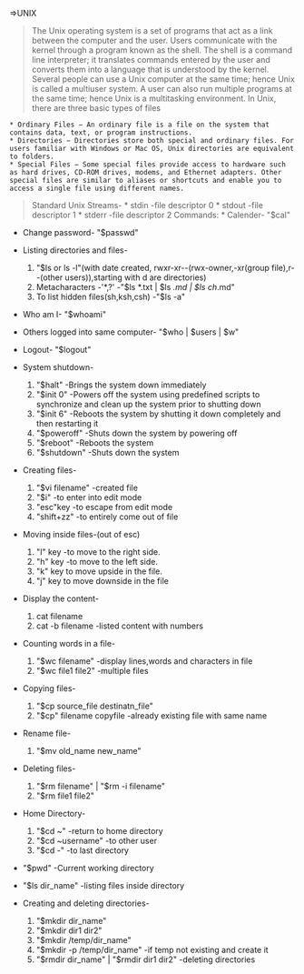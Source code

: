 =&gt;UNIX

> The Unix operating system is a set of programs that act as a link
> between the computer and the user. Users communicate with the kernel
> through a program known as the shell. The shell is a command line
> interpreter; it translates commands entered by the user and converts
> them into a language that is understood by the kernel. Several people
> can use a Unix computer at the same time; hence Unix is called a
> multiuser system. A user can also run multiple programs at the same
> time; hence Unix is a multitasking environment. In Unix, there are
> three basic types of files

    * Ordinary Files − An ordinary file is a file on the system that contains data, text, or program instructions.
    * Directories − Directories store both special and ordinary files. For users familiar with Windows or Mac OS, Unix directories are equivalent to folders.
    * Special Files − Some special files provide access to hardware such as hard drives, CD-ROM drives, modems, and Ethernet adapters. Other special files are similar to aliases or shortcuts and enable you to access a single file using different names.

> Standard Unix Streams- \* stdin -file descriptor 0 \* stdout -file
> descriptor 1 \* stderr -file descriptor 2 Commands: \* Calender-
> "\$cal"

-   Change password- "\$passwd"

-   Listing directories and files-
    1.  "\$ls or ls -l"(with date created, rwxr-xr--(rwx-owner,-xr(group
        file),r--(other users)),starting with d are directories)
    2.  Metacharacters -'*,?' -"\$ls *.txt | \$ls *.md | \$ls ch*.md"
    3.  To list hidden files(sh,ksh,csh) -"\$ls -a"
-   Who am I- "\$whoami"

-   Others logged into same computer- "\$who | \$users | \$w"

-   Logout- "\$logout"

-   System shutdown-

    1.  "\$halt" -Brings the system down immediately
    2.  "\$init 0" -Powers off the system using predefined scripts to
        synchronize and clean up the system prior to shutting down
    3.  "\$init 6" -Reboots the system by shutting it down completely
        and then restarting it
    4.  "\$poweroff" -Shuts down the system by powering off
    5.  "\$reboot" -Reboots the system
    6.  "\$shutdown" -Shuts down the system
-   Creating files-
    1.  "\$vi filename" -created file
    2.  "\$i" -to enter into edit mode
    3.  "esc"key -to escape from edit mode
    4.  "shift+zz" -to entirely come out of file
-   Moving inside files-(out of esc)
    1.  "l" key -to move to the right side.
    2.  "h" key -to move to the left side.
    3.  "k" key to move upside in the file.
    4.  "j" key to move downside in the file
-   Display the content-
    1.  cat filename
    2.  cat -b filename -listed content with numbers
-   Counting words in a file-
    1.  "\$wc filename" -display lines,words and characters in file
    2.  "\$wc file1 file2" -multiple files
-   Copying files-
    1.  "\$cp source\_file destinatn\_file"
    2.  "\$cp" filename copyfile -already existing file with same name
-   Rename file-
    1.  "\$mv old\_name new\_name"
-   Deleting files-
    1.  "$rm filename" | "$rm -i filename"
    2.  "\$rm file1 file2"
-   Home Directory-
    1.  "\$cd \~" -return to home directory
    2.  "\$cd \~username" -to other user
    3.  "\$cd -" -to last directory
-   "\$pwd" -Current working directory
-   "\$ls dir\_name" -listing files inside directory
-   Creating and deleting directories-
    1.  "\$mkdir dir\_name"
    2.  "\$mkdir dir1 dir2"
    3.  "\$mkdir /temp/dir\_name"
    4.  "\$mkdir -p /temp/dir\_name" -if temp not existing and create it
    5.  "$rmdir dir_name" | "$rmdir dir1 dir2" -deleting directories


